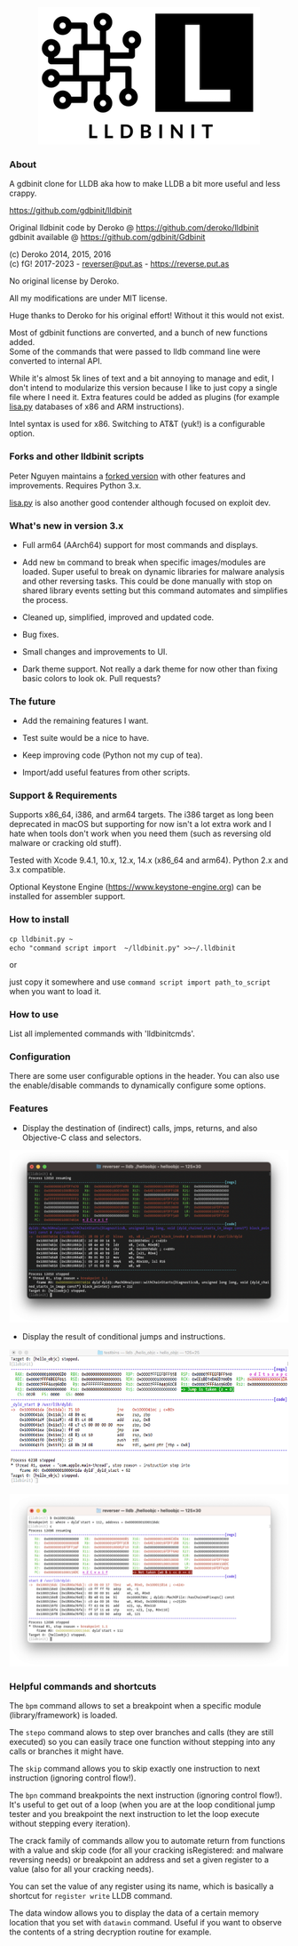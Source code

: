 
<p align="center">
  <img src="images/logo.png">
</p>

### About

A gdbinit clone for LLDB aka how to make LLDB a bit more useful and less crappy.

https://github.com/gdbinit/lldbinit

Original lldbinit code by Deroko @ https://github.com/deroko/lldbinit  
gdbinit available @ https://github.com/gdbinit/Gdbinit

(c) Deroko 2014, 2015, 2016  
(c) fG! 2017-2023 - reverser@put.as - https://reverse.put.as

No original license by Deroko.

All my modifications are under MIT license.

Huge thanks to Deroko for his original effort! Without it this would not exist.

Most of gdbinit functions are converted, and a bunch of new functions added.  
Some of the commands that were passed to lldb command line were converted to internal API.

While it's almost 5k lines of text and a bit annoying to manage and edit, I don't intend to modularize this version because I like to just copy a single file where I need it. Extra features could be added as plugins (for example [lisa.py](https://github.com/ant4g0nist/lisa.py/tree/dev/resources/archs) databases of x86 and ARM instructions).

Intel syntax is used for x86. Switching to AT&T (yuk!) is a configurable option.

### Forks and other lldbinit scripts

Peter Nguyen maintains a [forked version](https://github.com/peternguyen93/lldbinit) with other features and improvements. Requires Python 3.x.

[lisa.py](https://github.com/ant4g0nist/lisa.py) is also another good contender although focused on exploit dev.

### What's new in version 3.x

* Full arm64 (AArch64) support for most commands and displays.

* Add new `bm` command to break when specific images/modules are loaded. Super useful to break on dynamic libraries for malware analysis and other reversing tasks. This could be done manually with stop on shared library events setting but this command automates and simplifies the process.

* Cleaned up, simplified, improved and updated code.

* Bug fixes.

* Small changes and improvements to UI.

* Dark theme support. Not really a dark theme for now other than fixing basic colors to look ok. Pull requests?

### The future

* Add the remaining features I want.

* Test suite would be a nice to have.

* Keep improving code (Python not my cup of tea).

* Import/add useful features from other scripts.

### Support & Requirements

Supports x86_64, i386, and arm64 targets. The i386 target as long been deprecated in macOS but supporting for now isn't a lot extra work and I hate when tools don't work when you need them (such as reversing old malware or cracking old stuff).

Tested with Xcode 9.4.1, 10.x, 12.x, 14.x (x86_64 and arm64). Python 2.x and 3.x compatible.

Optional Keystone Engine (https://www.keystone-engine.org) can be installed for assembler support.

### How to install

```
cp lldbinit.py ~
echo "command script import  ~/lldbinit.py" >>~/.lldbinit
```

or

just copy it somewhere and use `command script import path_to_script` when you want to load it.

### How to use

List all implemented commands with 'lldbinitcmds'.

### Configuration

There are some user configurable options in the header. You can also use the enable/disable commands to dynamically configure some options.

### Features

* Display the destination of (indirect) calls, jmps, returns, and also Objective-C class and selectors.

<p align="center">
  <img src="images/indirectarm64.png">
</p>

* Display the result of conditional jumps and instructions.

<p align="center">
  <img src="images/conditionalx86.png">
</p>

<p align="center">
  <img src="images/conditionalarm64.png">
</p>


### Helpful commands and shortcuts

The `bpm` command allows to set a breakpoint when a specific module (library/framework) is loaded.

The `stepo` command alows to step over branches and calls (they are still executed) so you can easily trace one function without stepping into any calls or branches it might have.

The `skip` command allows you to skip exactly one instruction to next instruction (ignoring control flow!).

The `bpn` command breakpoints the next instruction (ignoring control flow!). It's useful to get out of a loop (when you are at the loop conditional jump tester and you breakpoint the next instruction to let the loop execute without stepping every iteration).

The crack family of commands allow you to automate return from functions with a value and skip code (for all your cracking isRegistered: and malware reversing needs) or breakpoint an address and set a given register to a value (also for all your cracking needs).

You can set the value of any register using its name, which is basically a shortcut for `register write` LLDB command.

The data window allows you to display the data of a certain memory location that you set with `datawin` command. Useful if you want to observe the contents of a string decryption routine for example.
